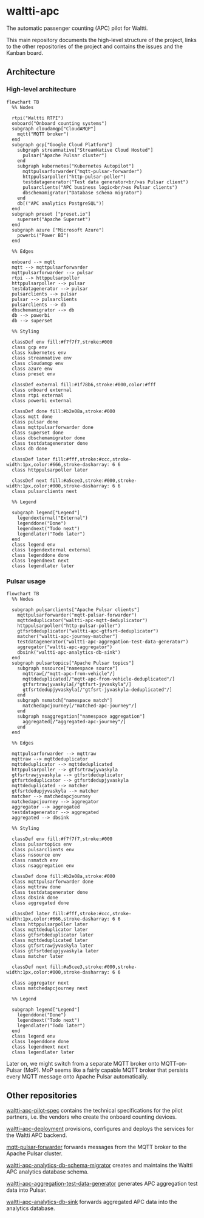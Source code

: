 # waltti-apc

The automatic passenger counting (APC) pilot for Waltti.

This main repository documents the high-level structure of the project, links to the other repositories of the project and contains the issues and the Kanban board.

## Architecture

### High-level architecture

```mermaid
flowchart TB
  %% Nodes

  rtpi("Waltti RTPI")
  onboard("Onboard counting systems")
  subgraph cloudamqp["CloudAMQP"]
    mqtt("MQTT broker")
  end
  subgraph gcp["Google Cloud Platform"]
    subgraph streamnative["StreamNative Cloud Hosted"]
      pulsar("Apache Pulsar cluster")
    end
    subgraph kubernetes["Kubernetes Autopilot"]
      mqttpulsarforwarder("mqtt-pulsar-forwarder")
      httppulsarpoller("http-pulsar-poller")
      testdatagenerator("Test data generator<br/>as Pulsar client")
      pulsarclients("APC business logic<br/>as Pulsar clients")
      dbschemamigrator("Database schema migrator")
    end
    db[("APC analytics PostgreSQL")]
  end
  subgraph preset ["preset.io"]
    superset("Apache Superset")
  end
  subgraph azure ["Microsoft Azure"]
    powerbi("Power BI")
  end

  %% Edges

  onboard --> mqtt
  mqtt --> mqttpulsarforwarder
  mqttpulsarforwarder --> pulsar
  rtpi --> httppulsarpoller
  httppulsarpoller --> pulsar
  testdatagenerator --> pulsar
  pulsarclients --> pulsar
  pulsar --> pulsarclients
  pulsarclients --> db
  dbschemamigrator --> db
  db --> powerbi
  db --> superset

  %% Styling

  classDef env fill:#f7f7f7,stroke:#000
  class gcp env
  class kubernetes env
  class streamnative env
  class cloudamqp env
  class azure env
  class preset env

  classDef external fill:#1f78b6,stroke:#000,color:#fff
  class onboard external
  class rtpi external
  class powerbi external

  classDef done fill:#b2e08a,stroke:#000
  class mqtt done
  class pulsar done
  class mqttpulsarforwarder done
  class superset done
  class dbschemamigrator done
  class testdatagenerator done
  class db done

  classDef later fill:#fff,stroke:#ccc,stroke-width:1px,color:#666,stroke-dasharray: 6 6
  class httppulsarpoller later

  classDef next fill:#a5cee3,stroke:#000,stroke-width:1px,color:#000,stroke-dasharray: 6 6
  class pulsarclients next

  %% Legend

  subgraph legend["Legend"]
    legendexternal("External")
    legenddone("Done")
    legendnext("Todo next")
    legendlater("Todo later")
  end
  class legend env
  class legendexternal external
  class legenddone done
  class legendnext next
  class legendlater later
```

### Pulsar usage

```mermaid
flowchart TB
  %% Nodes

  subgraph pulsarclients["Apache Pulsar clients"]
    mqttpulsarforwarder("mqtt-pulsar-forwarder")
    mqttdeduplicator("waltti-apc-mqtt-deduplicator")
    httppulsarpoller("http-pulsar-poller")
    gtfsrtdeduplicator("waltti-apc-gtfsrt-deduplicator")
    matcher("waltti-apc-journey-matcher")
    testdatagenerator("waltti-apc-aggregation-test-data-generator")
    aggregator("waltti-apc-aggregator")
    dbsink("waltti-apc-analytics-db-sink")
  end
  subgraph pulsartopics["Apache Pulsar topics"]
    subgraph nssource["namespace source"]
      mqttraw[/"mqtt-apc-from-vehicle"/]
      mqttdeduplicated[/"mqtt-apc-from-vehicle-deduplicated"/]
      gtfsrtrawjyvaskyla[/"gtfsrt-jyvaskyla"/]
      gtfsrtdedupjyvaskyla[/"gtfsrt-jyvaskyla-deduplicated"/]
    end
    subgraph nsmatch["namespace match"]
      matchedapcjourney[/"matched-apc-journey"/]
    end
    subgraph nsaggregation["namespace aggregation"]
      aggregated[/"aggregated-apc-journey"/]
    end
  end

  %% Edges

  mqttpulsarforwarder --> mqttraw
  mqttraw --> mqttdeduplicator
  mqttdeduplicator --> mqttdeduplicated
  httppulsarpoller --> gtfsrtrawjyvaskyla
  gtfsrtrawjyvaskyla --> gtfsrtdeduplicator
  gtfsrtdeduplicator --> gtfsrtdedupjyvaskyla
  mqttdeduplicated --> matcher
  gtfsrtdedupjyvaskyla --> matcher
  matcher --> matchedapcjourney
  matchedapcjourney --> aggregator
  aggregator --> aggregated
  testdatagenerator --> aggregated
  aggregated --> dbsink

  %% Styling

  classDef env fill:#f7f7f7,stroke:#000
  class pulsartopics env
  class pulsarclients env
  class nssource env
  class nsmatch env
  class nsaggregation env

  classDef done fill:#b2e08a,stroke:#000
  class mqttpulsarforwarder done
  class mqttraw done
  class testdatagenerator done
  class dbsink done
  class aggregated done

  classDef later fill:#fff,stroke:#ccc,stroke-width:1px,color:#666,stroke-dasharray: 6 6
  class httppulsarpoller later
  class mqttdeduplicator later
  class gtfsrtdeduplicator later
  class mqttdeduplicated later
  class gtfsrtrawjyvaskyla later
  class gtfsrtdedupjyvaskyla later
  class matcher later

  classDef next fill:#a5cee3,stroke:#000,stroke-width:1px,color:#000,stroke-dasharray: 6 6

  class aggregator next
  class matchedapcjourney next

  %% Legend

  subgraph legend["Legend"]
    legenddone("Done")
    legendnext("Todo next")
    legendlater("Todo later")
  end
  class legend env
  class legenddone done
  class legendnext next
  class legendlater later
```

Later on, we might switch from a separate MQTT broker onto MQTT-on-Pulsar (MoP).
MoP seems like a fairly capable MQTT broker that persists every MQTT message onto Apache Pulsar automatically.

## Other repositories

[waltti-apc-pilot-spec](https://github.com/tvv-lippu-ja-maksujarjestelma-oy/waltti-apc-pilot-spec) contains the technical specifications for the pilot partners, i.e. the vendors who create the onboard counting devices.

[waltti-apc-deployment](https://github.com/tvv-lippu-ja-maksujarjestelma-oy/waltti-apc-deployment) provisions, configures and deploys the services for the Waltti APC backend.

[mqtt-pulsar-forwarder](https://github.com/tvv-lippu-ja-maksujarjestelma-oy/mqtt-pulsar-forwarder) forwards messages from the MQTT broker to the Apache Pulsar cluster.

[waltti-apc-analytics-db-schema-migrator](https://github.com/tvv-lippu-ja-maksujarjestelma-oy/waltti-apc-analytics-db-schema-migrator) creates and maintains the Waltti APC analytics database schema.

[waltti-apc-aggregation-test-data-generator](https://github.com/tvv-lippu-ja-maksujarjestelma-oy/waltti-apc-aggregation-test-data-generator) generates APC aggregation test data into Pulsar.

[waltti-apc-analytics-db-sink](https://github.com/tvv-lippu-ja-maksujarjestelma-oy/waltti-apc-analytics-db-sink) forwards aggregated APC data into the analytics database.
